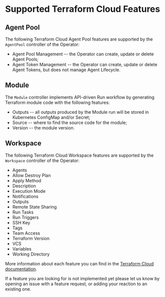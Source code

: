 # Supported Terraform Cloud Features

## Agent Pool

The following Terraform Cloud Agent Pool features are supported by the `AgentPool` controller of the Operator:

- Agent Pool Management -- the Operator can create, update or delete Agent Pools;
- Agent Token Management -- the Operator can create, update or delete Agent Tokens, but does not manage Agent Lifecycle.

## Module

The `Module` controller implements API-driven Run workflow by generating Terraform module code with the following features:

- Outputs -- all outputs produced by the Module run will be stored in Kubernetes ConfigMap and/or Secret;
- Source -- where to find the source code for the module;
- Version -- the module version.

## Workspace

The following Terraform Cloud Workspace features are supported by the `Workspace` controller of the Operator:

- Agents
- Allow Destroy Plan
- Apply Method
- Description
- Execution Mode
- Notifications
- Outputs
- Remote State Sharing
- Run Tasks
- Run Triggers
- SSH Key
- Tags
- Team Access
- Terraform Version
- VCS
- Variables
- Working Directory

More information about each feature you can find in the [Terraform Cloud documentation](https://developer.hashicorp.com/terraform/cloud-docs/workspaces).

If a feature you are looking for is not implemented yet please let us know by opening an issue with a feature request, or adding your reaction to an existing one.
